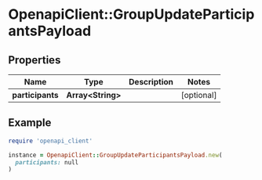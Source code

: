 # OpenapiClient::GroupUpdateParticipantsPayload

## Properties

| Name | Type | Description | Notes |
| ---- | ---- | ----------- | ----- |
| **participants** | **Array&lt;String&gt;** |  | [optional] |

## Example

```ruby
require 'openapi_client'

instance = OpenapiClient::GroupUpdateParticipantsPayload.new(
  participants: null
)
```

